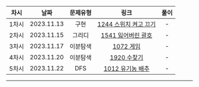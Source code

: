 | 차시 |    날짜    | 문제유형 | 링크 | 풀이 |
|:----:|:---------:|:----:|:-----:|:----:|
| 1차시 | 2023.11.13 | 구현 | [1244 스위치 켜고 끄기](https://www.acmicpc.net/problem/1244) | - |
| 2차시 | 2023.11.15 | 그리디 | [1541 잃어버린 괄호](https://www.acmicpc.net/problem/1541) | - |
| 3차시 | 2023.11.17 | 이분탐색 | [1072 게임](https://www.acmicpc.net/problem/1072) | - |
| 4차시 | 2023.11.20 | 이분탐색 | [1920 수찾기](https://www.acmicpc.net/problem/1920) | - |
| 5차시 | 2023.11.22 | DFS | [1012 유기농 배추](https://www.acmicpc.net/problem/1012) | - |
---